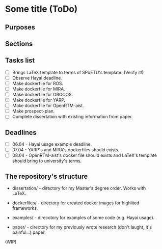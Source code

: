 # Some title (ToDo)

## Purposes

## Sections

## Tasks list

- [ ] Brings LaTeX template to terms of SPbETU's template. (Verify it!)
- [ ] Observe Hayai deadline.
- [ ] Make dockerfile for ROS.
- [ ] Make dockerfile for MIRA.
- [ ] Make dockerfile for OROCOS.
- [ ] Make dockerfile for YARP.
- [ ] Make dockerfile for OpenRTM-aist.
- [ ] Make prospect-plan.
- [ ] Complete dissertation with existing information from paper.

## Deadlines

- [ ] 06.04 - Hayai usage example deadline.
- [ ] 07.04 - YARP's and MIRA's dockerfiles should exists.
- [ ] 08.04 - OpenRTM-aist's docker file should exists and LaTeX's template should bring to university's terms.

## The repository's structure

- dissertation/ - directory for my Master's degree order. Works with LaTeX.

- dockerfiles/  - directory for created docker images for highlited frameworks.

- examples/ - direcotory for examples of some code (e.g. Hayai usage).

- paper/ - directory for my previously wrote research (don't laught, it's painful...) paper.

(WIP)
